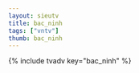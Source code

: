 ```yaml
--- 
layout: sieutv
title: bac_ninh
tags: ["vntv"]
thumb: bac_ninh
---
```

{% include tvadv key="bac_ninh" %}
